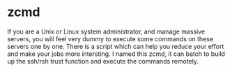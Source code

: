 zcmd
====

If you are a Unix or Linux system administrator, and manage massive servers, you will feel very dummy to execute some commands on these servers one by one. There is a script which can help you reduce your effort and make your jobs more intersting. I named this zcmd, it can batch to build up the ssh/rsh trust function and execute the commands remotely.
